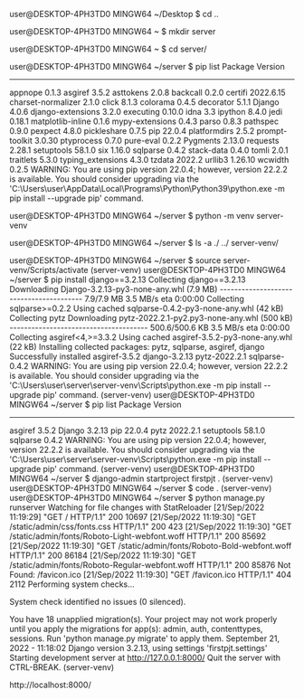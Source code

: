 user@DESKTOP-4PH3TD0 MINGW64 ~/Desktop
$ cd ..

user@DESKTOP-4PH3TD0 MINGW64 ~
$ mkdir server

user@DESKTOP-4PH3TD0 MINGW64 ~
$ cd server/

user@DESKTOP-4PH3TD0 MINGW64 ~/server
$ pip list
Package            Version

------------------ ---------
appnope            0.1.3
asgiref            3.5.2
asttokens          2.0.8
backcall           0.2.0
certifi            2022.6.15
charset-normalizer 2.1.0
click              8.1.3
colorama           0.4.5
decorator          5.1.1
Django             4.0.6
django-extensions  3.2.0
executing          0.10.0
idna               3.3
ipython            8.4.0
jedi               0.18.1
matplotlib-inline  0.1.6
mypy-extensions    0.4.3
parso              0.8.3
pathspec           0.9.0
pexpect            4.8.0
pickleshare        0.7.5
pip                22.0.4
platformdirs       2.5.2
prompt-toolkit     3.0.30
ptyprocess         0.7.0
pure-eval          0.2.2
Pygments           2.13.0
requests           2.28.1
setuptools         58.1.0
six                1.16.0
sqlparse           0.4.2
stack-data         0.4.0
tomli              2.0.1
traitlets          5.3.0
typing_extensions  4.3.0
tzdata             2022.2
urllib3            1.26.10
wcwidth            0.2.5
WARNING: You are using pip version 22.0.4; however, version 22.2.2 is available.
You should consider upgrading via the 'C:\Users\user\AppData\Local\Programs\Python\Python39\python.exe -m pip install --upgrade pip' command.

user@DESKTOP-4PH3TD0 MINGW64 ~/server
$ python -m venv server-venv

user@DESKTOP-4PH3TD0 MINGW64 ~/server
$ ls -a
./  ../  server-venv/

user@DESKTOP-4PH3TD0 MINGW64 ~/server
$ source server-venv/Scripts/activate
(server-venv)
user@DESKTOP-4PH3TD0 MINGW64 ~/server
$ pip install django==3.2.13
Collecting django==3.2.13
  Downloading Django-3.2.13-py3-none-any.whl (7.9 MB)
     ---------------------------------------- 7.9/7.9 MB 3.5 MB/s eta 0:00:00
Collecting sqlparse>=0.2.2
  Using cached sqlparse-0.4.2-py3-none-any.whl (42 kB)
Collecting pytz
  Downloading pytz-2022.2.1-py2.py3-none-any.whl (500 kB)
     -------------------------------------- 500.6/500.6 KB 3.5 MB/s eta 0:00:00
Collecting asgiref<4,>=3.3.2
  Using cached asgiref-3.5.2-py3-none-any.whl (22 kB)
Installing collected packages: pytz, sqlparse, asgiref, django
Successfully installed asgiref-3.5.2 django-3.2.13 pytz-2022.2.1 sqlparse-0.4.2
WARNING: You are using pip version 22.0.4; however, version 22.2.2 is available.
You should consider upgrading via the 'C:\Users\user\server\server-venv\Scripts\python.exe -m pip install --upgrade pip' command.
(server-venv)
user@DESKTOP-4PH3TD0 MINGW64 ~/server
$ pip list
Package    Version

---------- --------
asgiref    3.5.2
Django     3.2.13
pip        22.0.4
pytz       2022.2.1
setuptools 58.1.0
sqlparse   0.4.2
WARNING: You are using pip version 22.0.4; however, version 22.2.2 is available.
You should consider upgrading via the 'C:\Users\user\server\server-venv\Scripts\python.exe -m pip install --upgrade pip' command.
(server-venv)
user@DESKTOP-4PH3TD0 MINGW64 ~/server
$ django-admin startproject firstpjt .
(server-venv)
user@DESKTOP-4PH3TD0 MINGW64 ~/server
$ code .
(server-venv)
user@DESKTOP-4PH3TD0 MINGW64 ~/server
$ python manage.py runserver
Watching for file changes with StatReloader
[21/Sep/2022 11:19:29] "GET / HTTP/1.1" 200 10697
[21/Sep/2022 11:19:30] "GET /static/admin/css/fonts.css HTTP/1.1" 200 423
[21/Sep/2022 11:19:30] "GET /static/admin/fonts/Roboto-Light-webfont.woff HTTP/1.1" 200 85692
[21/Sep/2022 11:19:30] "GET /static/admin/fonts/Roboto-Bold-webfont.woff HTTP/1.1" 200 86184
[21/Sep/2022 11:19:30] "GET /static/admin/fonts/Roboto-Regular-webfont.woff HTTP/1.1" 200 85876
Not Found: /favicon.ico
[21/Sep/2022 11:19:30] "GET /favicon.ico HTTP/1.1" 404 2112
Performing system checks...

System check identified no issues (0 silenced).

You have 18 unapplied migration(s). Your project may not work properly until you apply the migrations for app(s): admin, auth, contenttypes, sessions.
Run 'python manage.py migrate' to apply them.
September 21, 2022 - 11:18:02
Django version 3.2.13, using settings 'firstpjt.settings'
Starting development server at http://127.0.0.1:8000/
Quit the server with CTRL-BREAK.
(server-venv)





http://localhost:8000/